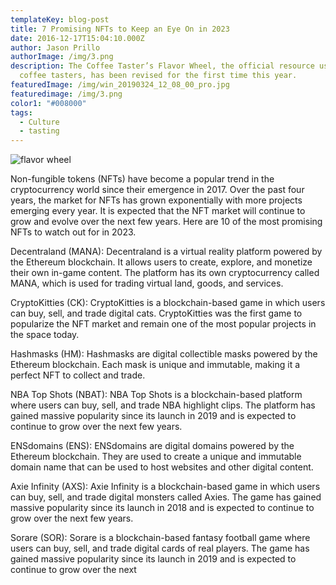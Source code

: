 ```yaml
---
templateKey: blog-post
title: 7 Promising NFTs to Keep an Eye On in 2023
date: 2016-12-17T15:04:10.000Z
author: Jason Prillo
authorImage: /img/3.png
description: The Coffee Taster’s Flavor Wheel, the official resource used by
  coffee tasters, has been revised for the first time this year.
featuredImage: /img/win_20190324_12_08_00_pro.jpg
featuredimage: /img/3.png
color1: "#008000"
tags:
  - Culture
  - tasting
---
```

![flavor wheel](/img/3.png "bb")


Non-fungible tokens (NFTs) have become a popular trend in the cryptocurrency world since their emergence in 2017. Over the past four years, the market for NFTs has grown exponentially with more projects emerging every year. It is expected that the NFT market will continue to grow and evolve over the next few years. Here are 10 of the most promising NFTs to watch out for in 2023.



Decentraland (MANA): Decentraland is a virtual reality platform powered by the Ethereum blockchain. It allows users to create, explore, and monetize their own in-game content. The platform has its own cryptocurrency called MANA, which is used for trading virtual land, goods, and services.


CryptoKitties (CK): CryptoKitties is a blockchain-based game in which users can buy, sell, and trade digital cats. CryptoKitties was the first game to popularize the NFT market and remain one of the most popular projects in the space today.


Hashmasks (HM): Hashmasks are digital collectible masks powered by the Ethereum blockchain. Each mask is unique and immutable, making it a perfect NFT to collect and trade.


NBA Top Shots (NBAT): NBA Top Shots is a blockchain-based platform where users can buy, sell, and trade NBA highlight clips. The platform has gained massive popularity since its launch in 2019 and is expected to continue to grow over the next few years.


ENSdomains (ENS): ENSdomains are digital domains powered by the Ethereum blockchain. They are used to create a unique and immutable domain name that can be used to host websites and other digital content.


Axie Infinity (AXS): Axie Infinity is a blockchain-based game in which users can buy, sell, and trade digital monsters called Axies. The game has gained massive popularity since its launch in 2018 and is expected to continue to grow over the next few years.


Sorare (SOR): Sorare is a blockchain-based fantasy football game where users can buy, sell, and trade digital cards of real players. The game has gained massive popularity since its launch in 2019 and is expected to continue to grow over the next


